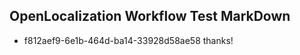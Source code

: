 ## OpenLocalization Workflow Test MarkDown
* f812aef9-6e1b-464d-ba14-33928d58ae58 
thanks!<!--HONumber=Mar16_HO2-->

